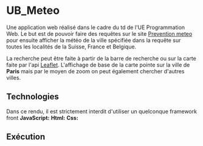 # UB_Meteo

Une application web réalisé dans le cadre du td de l'UE Programmation Web.
Le but est de pouvoir faire des requêtes sur le site [Prevention meteo](https://www.prevision-meteo.ch/services/) pour ensuite
afficher la météo de la ville spécifiée dans la requête sur toutes les localités de la Suisse, France et Belgique.

La recherche peut être faite à partir de la barre de recherche ou sur la carte faite par l'api [Leaflet](https://leafletjs.com/).
L'affichage de base de la carte pointe sur la ville de **Paris** mais par le moyen de zoom on peut également chercher d'autres villes.

## Technologies

Dans ce rendu, il est strictement interdit d'utiliser un quelconque framework front
**JavaScript:**
**Html:**
**Css:**

## Exécution
